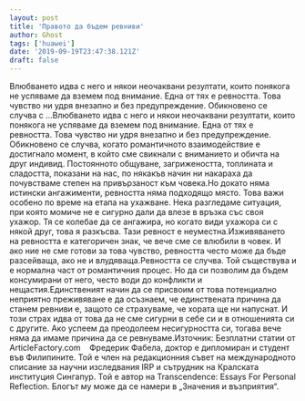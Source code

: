 ```yaml
---
layout: post
title: 'Правото да бъдем ревниви'
author: Ghost
tags: ['huawei']
date: '2019-09-19T23:47:38.121Z'
draft: false
---
```


Влюбването идва с него и някои неочаквани резултати, които понякога не успяваме да вземем под внимание. Една от тях е ревността. Това чувство ни удря внезапно и без предупреждение. Обикновено се случва с ...Влюбването идва с него и някои неочаквани резултати, които понякога не успяваме да вземем под внимание. Една от тях е ревността. Това чувство ни удря внезапно и без предупреждение. Обикновено се случва, когато романтичното взаимодействие е достигнало момент, в който сме свикнали с вниманието и обичта на друг индивид. Постоянното общуване, загрижеността, топлината и сладостта, показани на нас, по някакъв начин ни накараха да почувстваме степен на привързаност към човека.Но докато няма истински ангажименти, ревността няма подходящо място. Това важи особено по време на етапа на ухажване. Нека разгледаме ситуация, при която момиче не е сигурно дали да влезе в връзка със своя ухажор. Тя се колебае да се ангажира, но когато види ухажора си с някой друг, това я разкъсва. Тази ревност е неуместна.Изживяването на ревността е категоричен знак, че вече сме се влюбили в човек. И ако ние не сме готови за това чувство, ревността често може да бъде разсейваща, ако не и влудяваща.Ревността се случва. Той съществува и е нормална част от романтичния процес. Но да си позволим да бъдем консумирани от него, често води до конфликти и нещастия.Единственият начин да се присвоим от това потенциално неприятно преживяване е да осъзнаем, че единствената причина да станем ревниви е, защото се страхуваме, че хората ще ни напуснат. И този страх идва от това да не сме сигурни в себе си и в отношенията си с другите. Ако успеем да преодолеем несигурността си, тогава вече няма да имаме причина да се ревнуваме.Източник: Безплатни статии от ArticleFactory.com    Фредерик Фабела, доктор е дипломиран и студент във Филипините. Той е член на редакционния съвет на международното списание за научни изследвания IRP и сътрудник на Кралската институция Сингапур. Той е автор на Transcendence: Essays For Personal Reflection. Блогът му може да се намери в „Значения и възприятия“.

